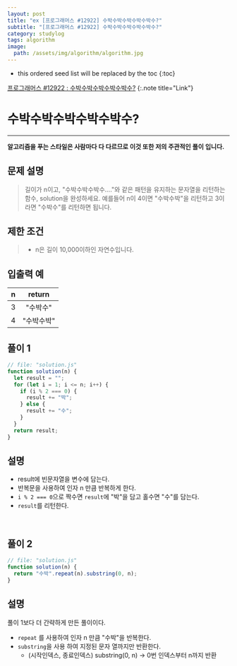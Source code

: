 ```yaml
---
layout: post
title: "ex [프로그래머스 #12922] 수박수박수박수박수박수?"
subtitle: "[프로그래머스 #12922] 수박수박수박수박수박수?"
category: studylog
tags: algorithm
image:
  path: /assets/img/algorithm/algorithm.jpg
---
```


[프로그래머스 #12922 : 수박수박수박수박수박수?]: https://programmers.co.kr/learn/courses/30/lessons/12922

<!--more-->

- this ordered seed list will be replaced by the toc
  {:toc}

[프로그래머스 #12922 : 수박수박수박수박수박수?]
{:.note title="Link"}

# 수박수박수박수박수박수?

---

**알고리즘을 푸는 스타일은 사람마다 다 다르므로 이것 또한 저의 주관적인 풀이 입니다.**

## 문제 설명

> 길이가 n이고, "수박수박수박수...."와 같은 패턴을 유지하는 문자열을 리턴하는 함수,
> solution을 완성하세요. 예를들어 n이 4이면 "수박수박"을 리턴하고 3이라면
> "수박수"를 리턴하면 됩니다.

## 제한 조건

> - n은 길이 10,000이하인 자연수입니다.

## 입출력 예

|  n  |   return   |
| :-: | :--------: |
|  3  |  "수박수"  |
|  4  | "수박수박" |

## 풀이 1

```js
// file: "solution.js"
function solution(n) {
  let result = "";
  for (let i = 1; i <= n; i++) {
    if (i % 2 === 0) {
      result += "박";
    } else {
      result += "수";
    }
  }
  return result;
}
```

## 설명

- result에 빈문자열을 변수에 담는다.
- 반복문을 사용하여 인자 n 만큼 반복하게 한다.
- `i % 2 === 0`으로 짝수면 `result`에 "박"을 담고 홀수면 "수"를 담는다.
- `result`를 리턴한다.

<br>

## 풀이 2

```js
// file: "solution.js"
function solution(n) {
  return "수박".repeat(n).substring(0, n);
}
```

## 설명

풀이 1보다 더 간략하게 만든 풀이이다.

- `repeat` 를 사용하여 인자 n 만큼 "수박"을 반복한다.
- `substring`을 사용 하여 지정된 문자 열까지만 반환한다.
  - (시작인덱스, 종료인덱스) substring(0, n) -> 0번 인덱스부터 n까지 반환
